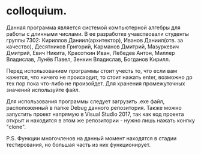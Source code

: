 # colloquium.

Данная программа является системой компьютерной алгебры для работы с длинными числами. 
В ее разработке учавствовали студенты группы 7302:
Кириллов Даниил(архитектор),
Иванов Даниил(отв. за качество),
Десятников Григорий,
Карманов Дмитрий,
Мазуркевич Дмитрий,
Евич Никита,
Красоткин Иван,
Лебедев Антон,
Миллер Владислав,
Лунёв Павел,
Зенкин Владислав,
Богданов Кирилл.

Перед использованием программы стоит учесть то, что если вам кажется, что ничего не происходит, то стоит нажать enter, возможно до тех пор пока что-либо не произойдет. Для хранения промежуточных значений используйте файл.

Для использования программы следует загрузить .exe файл, расположенный в папке Debug данного репозитория. Также можно запустить проект напрямую в Visual Studio 2017, так как код проекта открыт и находится в этом же репозитории - нужно лишь нажать конпку "clone".

P.S. Функции многочленов на данный момент находятся в стадии тестирования, но большая часть из них функционирует.
